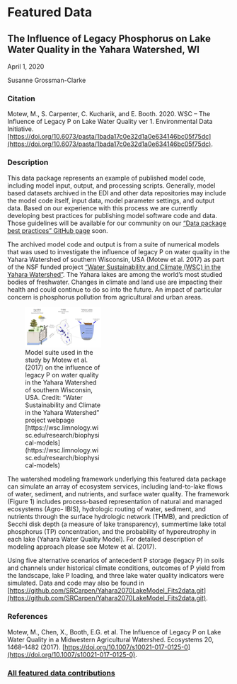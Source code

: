 # Featured Data

## The Influence of Legacy Phosphorus on Lake Water Quality in the Yahara Watershed, WI

April 1, 2020

Susanne Grossman-Clarke

### Citation

Motew, M., S. Carpenter, C. Kucharik, and E. Booth. 2020. WSC – The Influence of Legacy P on Lake Water Quality ver 1. Environmental Data Initiative. [https://doi.org/10.6073/pasta/1bada17c0e32d1a0e634146bc05f75dc](https://doi.org/10.6073/pasta/1bada17c0e32d1a0e634146bc05f75dc).

### Description

This data package represents an example of published model code, including model input, output, and processing scripts. Generally, model based datasets archived in the EDI and other data repositories may include the model code itself, input data, model parameter settings, and output data. Based on our experience with this process we are currently developing best practices for publishing model software code and data. Those guidelines will be available for our community on our [“Data package best practices” GitHub page](https://github.com/EDIorg/data-package-best-practices) soon.

The archived model code and output is from a suite of numerical models that was used to  investigate the influence of legacy P on water quality in the Yahara Watershed of southern Wisconsin, USA (Motew et al. 2017) as part of the NSF funded project [“Water Sustainability and Climate (WSC) in the Yahara Watershed”](https://wsc.limnology.wisc.edu/). The Yahara lakes are among the world’s most studied bodies of freshwater. Changes in climate and land use are impacting their health and could continue to do so into the future. An impact of particular concern is phosphorus pollution from agricultural and urban areas. 

<div class="figure_featured" style="width: 50%;">
    <figure>
       <img src="/static/images/featured_data/model-suite.png" alt="map of participating grassland sites"/>
       <figcaption class="figure-caption">Model suite used in the study by Motew et al. (2017) on the influence of legacy P on water quality in the Yahara Watershed of southern Wisconsin, USA. Credit: “Water Sustainability and Climate in the Yahara Watershed” project webpage [https://wsc.limnology.wisc.edu/research/biophysical-models](https://wsc.limnology.wisc.edu/research/biophysical-models)</figcaption>
    </figure>
</div>

The watershed modeling framework underlying this featured data package can simulate an array of ecosystem services, including land-to-lake flows of water, sediment, and nutrients, and surface water quality. The framework (Figure 1) includes process-based representation of natural and managed ecosystems (Agro- IBIS), hydrologic routing of water, sediment, and nutrients through the surface hydrologic network (THMB), and prediction of Secchi disk depth (a measure of lake transparency), summertime lake total phosphorus (TP) concentration, and the probability of hypereutrophy in each lake (Yahara Water Quality Model). For detailed description of modeling approach please see Motew et al. (2017).

Using five alternative scenarios of antecedent P storage (legacy P) in soils and channels under historical climate conditions, outcomes of P yield from the landscape, lake P loading, and three lake water quality indicators were simulated. Data and code may also be found in [https://github.com/SRCarpen/Yahara2070LakeModel_Fits2data.git](https://github.com/SRCarpen/Yahara2070LakeModel_Fits2data.git).

### References

Motew, M., Chen, X., Booth, E.G. et al. The Influence of Legacy P on Lake Water Quality in a Midwestern Agricultural Watershed. Ecosystems 20, 1468–1482 (2017). [https://doi.org/10.1007/s10021-017-0125-0](https://doi.org/10.1007/s10021-017-0125-0).

### [All featured data contributions](/templates/featured/featured-grid)

